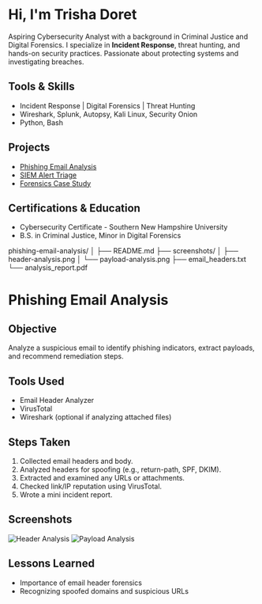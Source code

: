 # Hi, I'm Trisha Doret

Aspiring Cybersecurity Analyst with a background in Criminal Justice and Digital Forensics. I specialize in **Incident Response**, threat hunting, and hands-on security practices. Passionate about protecting systems and investigating breaches.

## Tools & Skills
- Incident Response | Digital Forensics | Threat Hunting
- Wireshark, Splunk, Autopsy, Kali Linux, Security Onion
- Python, Bash

## Projects
- [Phishing Email Analysis](#)
- [SIEM Alert Triage](#)
- [Forensics Case Study](#)

## Certifications & Education
- Cybersecurity Certificate - Southern New Hampshire University
- B.S. in Criminal Justice, Minor in Digital Forensics

phishing-email-analysis/
│
├── README.md
├── screenshots/
│   ├── header-analysis.png
│   └── payload-analysis.png
├── email_headers.txt
└── analysis_report.pdf

# Phishing Email Analysis

## Objective
Analyze a suspicious email to identify phishing indicators, extract payloads, and recommend remediation steps.

## Tools Used
- Email Header Analyzer
- VirusTotal
- Wireshark (optional if analyzing attached files)

## Steps Taken
1. Collected email headers and body.
2. Analyzed headers for spoofing (e.g., return-path, SPF, DKIM).
3. Extracted and examined any URLs or attachments.
4. Checked link/IP reputation using VirusTotal.
5. Wrote a mini incident report.

## Screenshots
![Header Analysis](screenshots/header-analysis.png)
![Payload Analysis](screenshots/payload-analysis.png)

## Lessons Learned
- Importance of email header forensics
- Recognizing spoofed domains and suspicious URLs
